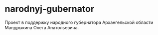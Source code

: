 # narodnyj-gubernator
Проект в поддержку народного губернатора Архангельской области Мандрыкина Олега Анатольевича.
